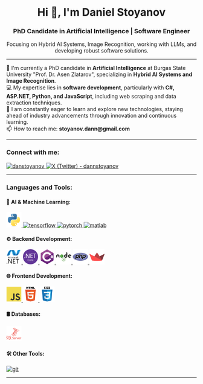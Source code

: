 <h1 align="center">Hi 👋, I'm Daniel Stoyanov</h1>
<h3 align="center">PhD Candidate in Artificial Intelligence | Software Engineer</h3>
<p align="center">Focusing on Hybrid AI Systems, Image Recognition, working with LLMs, and developing robust software solutions.</p>

---

<p align="left">
  🔭 I'm currently a PhD candidate in <strong>Artificial Intelligence</strong> at Burgas State University "Prof. Dr. Asen Zlatarov", specializing in <strong>Hybrid AI Systems and Image Recognition</strong>.
  <br/>
  💻 My expertise lies in <strong>software development</strong>, particularly with <strong>C#, ASP.NET, Python, and JavaScript</strong>, including web scraping and data extraction techniques.
  <br/>
  🌱 I am constantly eager to learn and explore new technologies, staying ahead of industry advancements through innovation and continuous learning.
  <br/>
  📫 How to reach me: <strong>stoyanov.dann@gmail.com</strong>
</p>

---

<h3 align="left">Connect with me:</h3>
<p align="left">
  <a href="https://www.linkedin.com/in/danstoyanov" target="_blank">
    <img align="center" src="https://raw.githubusercontent.com/rahuldkjain/github-profile-readme-generator/master/src/images/icons/Social/linked-in-alt.svg" alt="danstoyanov" height="30" width="40" />
  </a>
  <a href="https://x.com/dannstoyanov" target="_blank">
  <img align="center" src="https://raw.githubusercontent.com/rahuldkjain/github-profile-readme-generator/master/src/images/icons/Social/twitter.svg" alt="X (Twitter) - dannstoyanov" height="30" width="40" />
</a>
</p>

---

<h3 align="left">Languages and Tools:</h3>

<h4>🤖 AI & Machine Learning:</h4>
<p align="left">
  <a href="https://www.python.org" target="_blank" rel="noreferrer"> <img src="https://raw.githubusercontent.com/devicons/devicon/master/icons/python/python-original.svg" alt="python" width="40" height="40"/> </a>
  <a href="https://www.tensorflow.org" target="_blank" rel="noreferrer"> <img src="https://www.vectorlogo.zone/logos/tensorflow/tensorflow-icon.svg" alt="tensorflow" width="40" height="40"/> </a>
  <a href="https://pytorch.org/" target="_blank" rel="noreferrer"> <img src="https://www.vectorlogo.zone/logos/pytorch/pytorch-icon.svg" alt="pytorch" width="40" height="40"/> </a>
  <a href="https://www.mathworks.com/products/matlab.html" target="_blank" rel="noreferrer"> <img src="https://upload.wikimedia.org/wikipedia/commons/2/21/Matlab_Logo.png" alt="matlab" width="40" height="40"/> </a>
</p>

<h4>⚙️ Backend Development:</h4>
<p align="left">
  <a href="https://dotnet.microsoft.com/" target="_blank" rel="noreferrer"> <img src="https://raw.githubusercontent.com/devicons/devicon/master/icons/dot-net/dot-net-original-wordmark.svg" alt=".net" width="40" height="40"/> </a>
  <a href="https://learn.microsoft.com/en-us/dotnet/core/" target="_blank" rel="noreferrer"> <img src="https://raw.githubusercontent.com/devicons/devicon/master/icons/dotnetcore/dotnetcore-original.svg" alt=".net core" width="40" height="40"/> </a>
  <a href="https://learn.microsoft.com/en-us/aspnet/core/" target="_blank" rel="noreferrer"> <img src="https://raw.githubusercontent.com/devicons/devicon/master/icons/csharp/csharp-original.svg" alt="csharp" width="40" height="40"/> </a>
  <a href="https://nodejs.org" target="_blank" rel="noreferrer"> <img src="https://raw.githubusercontent.com/devicons/devicon/master/icons/nodejs/nodejs-original-wordmark.svg" alt="nodejs" width="40" height="40"/> </a>
  <a href="https://www.php.net" target="_blank" rel="noreferrer"> <img src="https://raw.githubusercontent.com/devicons/devicon/master/icons/php/php-original.svg" alt="php" width="40" height="40"/> </a>
  <a href="https://streamlit.io/" target="_blank" rel="noreferrer"> <img src="https://raw.githubusercontent.com/devicons/devicon/master/icons/streamlit/streamlit-original.svg" alt="streamlit" width="40" height="40"/> </a>
</p>

<h4>🌐 Frontend Development:</h4>
<p align="left">
  <a href="https://developer.mozilla.org/en-US/docs/Web/JavaScript" target="_blank" rel="noreferrer"> <img src="https://raw.githubusercontent.com/devicons/devicon/master/icons/javascript/javascript-original.svg" alt="javascript" width="40" height="40"/> </a>
  <a href="https://www.w3.org/html/" target="_blank" rel="noreferrer"> <img src="https://raw.githubusercontent.com/devicons/devicon/master/icons/html5/html5-original-wordmark.svg" alt="html5" width="40" height="40"/> </a>
  <a href="https://www.w3schools.com/css/" target="_blank" rel="noreferrer"> <img src="https://raw.githubusercontent.com/devicons/devicon/master/icons/css3/css3-original-wordmark.svg" alt="css3" width="40" height="40"/> </a>
</p>

<h4>🛢️ Databases:</h4>
<p align="left">
  <a href="https://www.microsoft.com/en-us/sql-server" target="_blank" rel="noreferrer"> <img src="https://raw.githubusercontent.com/devicons/devicon/master/icons/microsoftsqlserver/microsoftsqlserver-plain-wordmark.svg" alt="mssql" width="40" height="40"/> </a>
</p>

<h4>🛠️ Other Tools:</h4>
<p align="left">
  <a href="https://git-scm.com/" target="_blank" rel="noreferrer"> <img src="https://www.vectorlogo.zone/logos/git-scm/git-scm-icon.svg" alt="git" width="40" height="40"/> </a>
  <!-- Тук можеш да добавиш други инструменти, които не се вписват точно в горните категории -->
</p>

---
